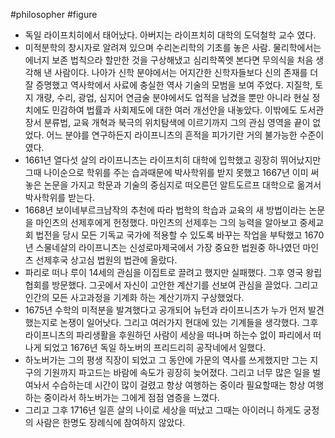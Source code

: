 #philosopher #figure
- 독일 라이프치히에서 태어났다. 아버지는 라이프치히 대학의 도덕철학 교수 였다.
- 미적분학의 창시자로 알려져 있으며 수리논리학의 기초를 놓은 사람. 물리학에서는 에너지 보존 법칙으라 할만한 것을 구상해냈고 심리학쪽엣 본다면 무의식을 처음 생각해 낸 사람이다. 나아가 신학 분야에서는 어지간한 신학자들보다 신의 존재를 더 잘 증명했고 역사학에서 사료에 충실한 역사 기술의 모범을 보여 주었다. 지질학, 토지 개량, 수리, 광업, 심지어 연금술 분야에서도 업적을 남겼을 뿐만 아니라 현실 정치에도 민감하여 법률과 사회제도에 대한 여러 개선안을 내놓았다. 이밖에도 도서관 장서 분류법, 교육 개혁과 북극의 위치탐색에 이르기까지 그의 관심 영역을 끝이 없었다. 어느 분야를 연구하든지 라이프니츠의 흔적을 피가기란 거의 불가능한 수준이 였다. 
- 1661년 열다섯 살의 라이프니츠는 라이프치히 대학에 입학했고 굉장히 뛰어났지만 그때 나이순으로 학위를 주는 습과때문에 박사학위를 받지 못했고 1667년 이미 써 놓은 논문을 가지고 학문과 기술의 중심지로 떠오른던 알트도르프 대학으로 옮겨서 박사학위를 받는다.
- 1668년 보이네부르크남작의 추천에 따라 법학의 학습과 교육의 새 방법이라는 논문을 마인츠의 선제후에게 헌정했다. 마인츠의 선제후는 그의 능력을 알아보고 중세교회 법전을 당시 모든 기독교 국가에 적용할 수 있도록 바꾸는 작업을 부탁했고 1670년 스물네살의 라이프니츠는 신성로마제국에서 가장 중요한 법원중 하나였던 마인츠 선제후국 상고심 법원의 법관에 올랐다.
- 파리로 떠나 루이 14세의 관심을 이집트로 끌려고 했지만 실패했다. 그후 영국 왕립 협회를 방문했다. 그곳에서 자신이 고안한 계산기를 선보여 관심을 끌었다. 그리고 인간의 모든 사고과정을 기계화 하는 계산기까지 구상했었다.
- 1675년 수학의 미적분을 발겨했다고 공개되어 뉴턴과 라이프니츠가 누가 먼저 발견했는지로 논쟁이 일어낫다. 그리고 여러가지 현대에 있는 기계들을 생각했다. 그후 라이프니츠의 파리생활을 후원하던 사람이 세상을 떠나며 하는수 없이 파리에서 떠나게 되었고 1676년 독일 하노버의 프리드리히 공작네에서 일했다.
- 하노버가는 그의 평생 직장이 되었고 그 동안에 가문의 역사를 쓰게했지만 그는 지구의 기원까지 파고드는 바람에 속도가 굉장히 늦어졌다. 그리고 너무 많은 일을 벌여놔서 수습하는데 시간이 많이 걸렸고 항상 여행하는 중이라 필요할때는 항상 여행하는 중이라서 하노버가는 그에게 점점 염증을 느꼈다. 
- 그리고 그후 1716년 일흔 살의 나이로 세상을 떠났고 그때는 아이러니 하게도 궁정의 사람은 한명도 장례식에 참여하지 않았다.
